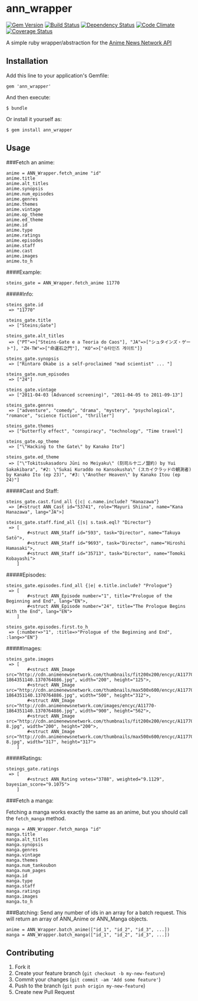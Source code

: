 # ann_wrapper


[![Gem Version](https://badge.fury.io/rb/ann_wrapper.png)](http://badge.fury.io/rb/ann_wrapper)
[![Build Status](https://travis-ci.org/Getkura/ann_wrapper.png?branch=dev)](https://travis-ci.org/Getkura/ann_wrapper)
[![Dependency Status](https://gemnasium.com/Getkura/ann_wrapper.png)](https://gemnasium.com/Getkura/ann_wrapper)
[![Code Climate](https://codeclimate.com/github/Getkura/ann_wrapper/badges/gpa.svg)](https://codeclimate.com/github/Getkura/ann_wrapper)
[![Coverage Status](https://coveralls.io/repos/Getkura/ann_wrapper/badge.png?branch=dev)](https://coveralls.io/r/Getkura/ann_wrapper?branch=dev)

A simple ruby wrapper/abstraction for the [Anime News Network API](http://www.animenewsnetwork.com/encyclopedia/api.php)

## Installation

Add this line to your application's Gemfile:

    gem 'ann_wrapper'

And then execute:

    $ bundle

Or install it yourself as:

    $ gem install ann_wrapper

## Usage

###Fetch an anime:

    anime = ANN_Wrapper.fetch_anime "id"
    anime.title
    anime.alt_titles
    anime.synopsis
    anime.num_episodes
    anime.genres
    anime.themes
    anime.vintage
    anime.op_theme
    anime.ed_theme
    anime.id
    anime.type
    anime.ratings
    anime.episodes
    anime.staff
    anime.cast
    anime.images
    anime.to_h
    
####Example:

    steins_gate = ANN_Wrapper.fetch_anime 11770

#####Info:

    steins_gate.id
     => "11770"

    steins_gate.title
     => ["Steins;Gate"]

    steins_gate.alt_titles
     => {"PT"=>["Steins-Gate e a Teoria do Caos"], "JA"=>["シュタインズ・ゲート"], "ZH-TW"=>["命運石之門"], "KO"=>["슈타인즈 게이트"]}

    steins_gate.synopsis
     => ["Rintaro Okabe is a self-proclaimed "mad scientist" ... "]

    steins_gate.num_episodes
     => ["24"]

    steins_gate.vintage
     => ["2011-04-03 (Advanced screening)", "2011-04-05 to 2011-09-13"]

    steins_gate.genres
     => ["adventure", "comedy", "drama", "mystery", "psychological", "romance", "science fiction", "thriller"]

    steins_gate.themes
     => ["butterfly effect", "conspiracy", "technology", "Time travel"]

    steins_gate.op_theme
     => ["\"Hacking to the Gate\" by Kanako Ito"]

    steins_gate.ed_theme
     => ["\"Tokitsukasadoru Jūni no Meiyaku\" (刻司ル十二ノ盟約) by Yui Sakakibara", "#2: \"Sukai Kuraddo no Kansokusha\" (スカイクラッドの観測者) by Kanako Ito (ep 23)", "#3: \"Another Heaven\" by Kanako Itou (ep 24)"]


#####Cast and Staff:

    steins_gate.cast.find_all {|c| c.name.include? "Hanazawa"}
     => [#<struct ANN_Cast id="53741", role="Mayuri Shiina", name="Kana Hanazawa", lang="JA">]

    steins_gate.staff.find_all {|s| s.task.eql? "Director"}
     => [
            #<struct ANN_Staff id="593", task="Director", name="Takuya Satō">,
            #<struct ANN_Staff id="9693", task="Director", name="Hiroshi Hamasaki">,
            #<struct ANN_Staff id="35713", task="Director", name="Tomoki Kobayashi">
        ]


#####Episodes:

    steins_gate.episodes.find_all {|e| e.title.include? "Prologue"}
     => [
            #<struct ANN_Episode number="1", title="Prologue of the Beginning and End", lang="EN">,
            #<struct ANN_Episode number="24", title="The Prologue Begins With the End", lang="EN">
        ]

    steins_gate.episodes.first.to_h
     => {:number=>"1", :title=>"Prologue of the Beginning and End", :lang=>"EN"}

#####Images:

    steins_gate.images
     => [
            #<struct ANN_Image src="http://cdn.animenewsnetwork.com/thumbnails/fit200x200/encyc/A11770-1864351140.1370764886.jpg", width="200", height="125">,
            #<struct ANN_Image src="http://cdn.animenewsnetwork.com/thumbnails/max500x600/encyc/A11770-1864351140.1370764886.jpg", width="500", height="312">,
            #<struct ANN_Image src="http://cdn.animenewsnetwork.com/images/encyc/A11770-1864351140.1370764886.jpg", width="900", height="562">,
            #<struct ANN_Image src="http://cdn.animenewsnetwork.com/thumbnails/fit200x200/encyc/A11770-8.jpg", width="200", height="200">,
            #<struct ANN_Image src="http://cdn.animenewsnetwork.com/thumbnails/max500x600/encyc/A11770-8.jpg", width="317", height="317">
        ]
        
#####Ratings:

    steings_gate.ratings
     => [
            #<struct ANN_Rating votes="3788", weighted="9.1129", bayesian_score="9.1075">
        ]
        
###Fetch a manga:

Fetching a manga works exactly the same as an anime, but you should call the `fetch_manga` method.

    manga = ANN_Wrapper.fetch_manga "id"
    manga.title
    manga.alt_titles
    manga.synopsis
    manga.genres
    manga.vintage
    manga.themes
    manga.num_tankoubon
    manga.num_pages
    manga.id
    manga.type
    manga.staff
    manga.ratings
    manga.images
    manga.to_h

###Batching:
Send any number of ids in an array for a batch request.
This will return an array of ANN_Anime or ANN_Manga objects.

    anime = ANN_Wrapper.batch_anime(["id_1", "id_2", "id_3", ...])
    manga = ANN_Wrapper.batch_manga(["id_1", "id_2", "id_3", ...])

## Contributing

1. Fork it
2. Create your feature branch (`git checkout -b my-new-feature`)
3. Commit your changes (`git commit -am 'Add some feature'`)
4. Push to the branch (`git push origin my-new-feature`)
5. Create new Pull Request
